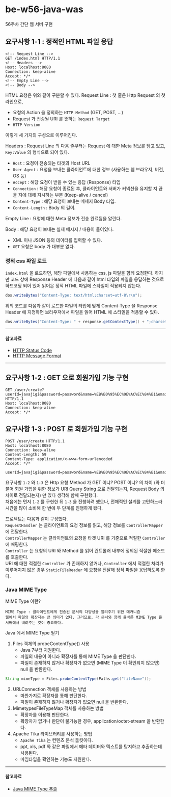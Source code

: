 # be-w56-java-was
56주차 간단 웹 서버 구현

## 요구사항 1-1 : 정적인 HTML 파일 응답

```
<!-- Request Line -->
GET /index.html HTTP/1.1
<!-- Headers -->
Host: localhost:8080
Connection: keep-alive
Accept: */*
<!-- Empty Line -->
<!-- Body -->
```

HTML 요청은 위와 같이 구분할 수 있다.
Request Line : 첫 줄은 Http Request 의 첫 라인으로, 
- 요청의 Action 을 정의하는 `HTTP Method` (GET, POST, ...) 
- Request 가 전송될 URI 를 뜻하는 `Request Target`
- `HTTP Version`

이렇게 세 가지의 구성으로 이루어진다.

Headers : Request Line 의 다음 줄부터는 Request 에 대한 Meta 정보를 담고 있고, `Key:Value` 의 형식으로 되어 있다.
- `Host` : 요청이 전송되는 타겟의 Host URL
- `User-Agent` : 요청을 보내는 클라이언트에 대한 정보 (사용하는 웹 브라우저, 버전, OS 등)
- `Accept` : 해당 요청이 받을 수 있는 응답 (Response) 타입
- `Connection` : 해당 요청이 종료된 후, 클라이언트와 서버가 커넥션을 유지할 지 끊을 지에 대해 지시하는 부분 (Keep-alive / cancel)
- `Content-Type` : 해당 요청이 보내는 메세지 Body 타입.
- `Content-Length` : Body 의 길이.

Empty Line : 요청에 대한 Meta 정보가 전송 완료됨을 알린다.

Body : 해당 요청이 보내는 실제 메시지 / 내용이 들어있다.
- XML 이나 JSON 등의 데이터를 입력할 수 있다.
- `GET` 요청은 body 가 대부분 없다.

### 정적 css 파일 로드

`index.html` 을 로드하면, 해당 파일에서 사용하는 css, js 파일을 함께 요청한다.
하지만 코드 상에 Response Header 에 다음과 같이 html 타입의 파일을 응답하는 것으로 하드코딩 되어 있어 읽어온 정적 HTML 파일에 스타일이 적용되지 않는다.
```java
dos.writeBytes("Content-Type: text/html;charset=utf-8\r\n");
```
위의 코드를 다음과 같이 로드한 파일의 타입에 맞게 Content-Type 을 Response Header 에 지정하면 브라우저에서 파일을 읽어 HTML 에 스타일을 적용할 수 있다.
```java
dos.writeBytes("Content-Type: " + response.getContextType() + ";charset=utf-8\r\n");
```

___
#### 참고자료

- [HTTP Status Code](https://developer.mozilla.org/en-US/docs/Web/HTTP/Status)
- [HTTP Message Format](https://velog.io/@rosewwross/Http-and-Request-and-Response-hok6exbnfb)

___

## 요구사항 1-2 : GET 으로 회원가입 기능 구현

```
GET /user/create?userId=javajigi&password=password&name=%EB%B0%95%EC%9E%AC%EC%84%B1&email=javajigi%40slipp.net HTTP/1.1
Host: localhost:8080
Connection: keep-alive
Accept: */*
```

## 요구사항 1-3 : POST 로 회원가입 기능 구현

```
POST /user/create HTTP/1.1
Host: localhost:8080
Connection: keep-alive
Content-Length: 59
Content-Type: application/x-www-form-urlencoded
Accept: */*

userId=javajigi&password=password&name=%EB%B0%95%EC%9E%AC%EC%84%B1&email=javajigi%40slipp.net
```

요구사항 `1-2` 와 `1-3` 은 Http 요청 Method 가 GET 이냐? POST 이냐? 의 차이 (와 더불어 회원 가입을 위한 정보가 URI Query String 으로 전달되는지, Request Body 의 차이로 전달되는지) 만 있다 생각해 함께 구현했다. \
처음에는 먼저 `1-2` 를 구현한 뒤 `1-3` 을 진행하려 했으나, 전체적인 설계를 고민하느라 시간을 많이 소비해 한 번에 두 단계를 진행하게 됐다.

프로젝트는 다음과 같이 구성했다. \
`RequestHandler` 는 클라이언트의 요청 정보를 읽고, 해당 정보를 `ControllerMapper` 에 전달한다. \
`ControllerMapper` 는 클라이언트의 요청을 타겟 URI 를 기준으로 적절한 `Controller` 에 매핑한다. \
`Controller` 는 요청의 URI 와 Method 를 읽어 컨트롤러 내부에 정의된 적절한 메소드를 호출한다. \
URI 에 대한 적절한 `Controller` 가 존재하지 않거나, `Controller` 에서 적절한 처리가 이루어지지 않은 경우 `StaticFileReader` 에 요청을 전달해 정적 파일을 응답하도록 한다.

### Java MIME Type

MIME Type 이란?

    MIME Type : 클라이언트에게 전송된 문서의 다양성을 알려주기 위한 메커니즘
    웹에서 파일의 확장자는 큰 의미가 없다. 그러므로, 각 문서와 함께 올바른 MIME Type 을 서버에서 내려주는 것이 중요하다.

Java 에서 MIME Type 얻기

1. Files 객체의 probeContentType() 사용
   - Java 7부터 지원한다.
   - 파일의 내용이 아니라 확장자를 통해 MIME Type 을 판단한다.
   - 파일이 존재하지 않거나 확장자가 없으면 (MIME Type 이 확인되지 않으면) null 을 반환한다.
```java
String mimeType = Files.probeContentType(Paths.get("fileName"));
```
2. URLConnection 객체를 사용하는 방법
   - 마찬가지로 확장자를 통해 판단한다.
   - 파일이 존재하지 않거나 확장자가 없으면 null 을 반환한다.
3. MimetypesFileTypeMap 객체를 사용하는 방법
   - 확장자를 이용해 판단한다.
   - 확장자가 없거나 판단이 불가능한 경우, application/octet-stream 을 반환한다. 
4. Apache Tika 라이브러리를 사용하는 방법
   - `Apache Tika` 는 컨텐츠 분석 툴킷이다.
   - ppt, xls, pdf 와 같은 파일에서 메타 데이터와 텍스트를 탐지하고 추출하는데 사용된다. 
   - 마임타입을 확인하는 기능도 지원한다.

___
#### 참고자료

- [Java MIME Type 추출](https://medium.com/@js230023/java-mimetype-얻기-39f9e3f3e766)
